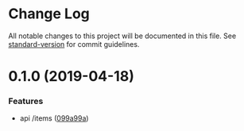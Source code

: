 # Change Log

All notable changes to this project will be documented in this file. See [standard-version](https://github.com/conventional-changelog/standard-version) for commit guidelines.

<a name="0.1.0"></a>
# 0.1.0 (2019-04-18)


### Features

* api /items ([099a99a](https://github.com/mtorre4580/back-meli/commit/099a99a))
